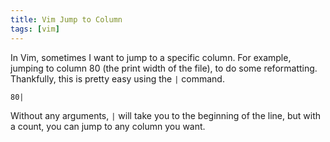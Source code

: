 ```yaml
---
title: Vim Jump to Column
tags: [vim]
---
```


In Vim, sometimes I want to jump to a specific column. For example, jumping to
column 80 (the print width of the file), to do some reformatting. Thankfully,
this is pretty easy using the `|` command.

```vim showLineNumbers
80|
```

Without any arguments, `|` will take you to the beginning of the line, but with
a count, you can jump to any column you want.
